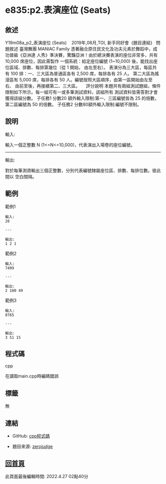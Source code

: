 # e835:p2.表演座位 (Seats)

## 敘述

Y19m08a_p2_表演座位 (Seats)    2019年,08月,TOI, 新手同好會  {題目連結}
 
問題敘述
臺灣舞團 MANIAC Family 憑著融合原住民文化及功夫元素於舞蹈中，成功晉級《亞洲達 人秀》準決賽，驚豔亞洲！由於總決賽表演的座位非常多，共有 10,000 席座位，因此需製作 一個系統：給定座位編號 (1~10,000) 後，能找出座位區域、排數、每排第幾位（從 1 開始， 由左至右）。 表演分為三大區，每區共有 100 排：一、三大區為普通區各有 2,500 席，每排各有 25 人。 第二大區為搖滾區有 5,000 席，每排各有 50 人。編號按照大區順序，由第一區開始由左至右、 由前至後，再接續第二、三大區。
 
 
評分說明 本題共有兩組測試題組，條件限制如下所示。每一組可有一或多筆測試資料，該組所有 測試資料皆需答對才會獲得該組分數。
子任務1 分數20 額外輸入限制:第一、三區編號皆為 25 的倍數，第二區編號為 50 的倍數。
子任務2 分數80額外輸入限制:編號不限制。
 


## 說明

輸入:

輸入一個正整數 N (1<=N<=10,000)，代表演出入場卷的座位編號。
 

---

輸出:

對於每筆測資輸出三個正整數，分別代表編號隸屬座位區、排數、每排位數。彼此間以 空白間隔。
 

## 範例
範例1

```
輸入:
26

---

輸出:
1 2 1

```
範例2

```
輸入:
7499

---

輸出:
2 100 49

```
範例3

```
輸入:
8765

---

輸出:
3 51 15

```

## 程式碼
cpp


在讀取main.cpp時編碼錯誤

## 標籤

無

## 連結
- GitHub: [cpp程式碼](https://github.com/henryleecode23/solve_record/blob/main/zerojudge/e835/main.cpp)


- 題目來源: [zerojudge](https://zerojudge.tw/ShowProblem?problemid=e835)

## [回首頁](https://henryleecode23.github.io/solve_record/)

此頁面最後編輯時間: 2022.4.27 02點40分
